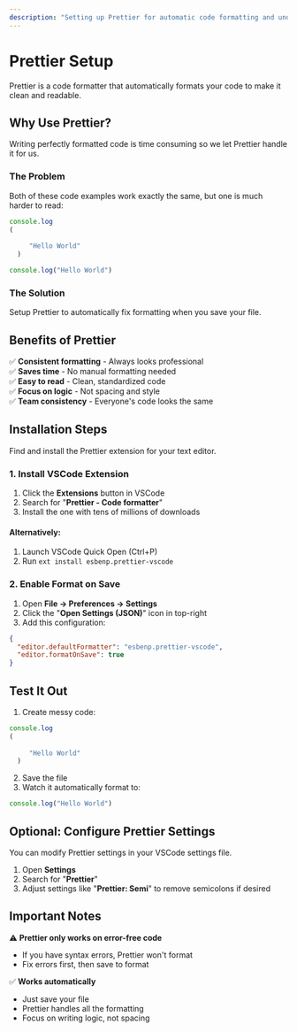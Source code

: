 ```yaml
---
description: "Setting up Prettier for automatic code formatting and understanding its benefits."
---
```


# Prettier Setup

Prettier is a code formatter that automatically formats your code to make it clean and readable.

## Why Use Prettier?

Writing perfectly formatted code is time consuming so we let Prettier handle it for us.

### The Problem

Both of these code examples work exactly the same, but one is much harder to read:

<!-- prettier-ignore -->
```javascript
console.log
(
  
     "Hello World"
  )
```

```javascript
console.log("Hello World")
```

### The Solution

Setup Prettier to automatically fix formatting when you save your file.

## Benefits of Prettier

✅ **Consistent formatting** - Always looks professional  
✅ **Saves time** - No manual formatting needed  
✅ **Easy to read** - Clean, standardized code  
✅ **Focus on logic** - Not spacing and style  
✅ **Team consistency** - Everyone's code looks the same

## Installation Steps

Find and install the Prettier extension for your text editor.

### 1. Install VSCode Extension

1. Click the **Extensions** button in VSCode
2. Search for "**Prettier - Code formatter**"
3. Install the one with tens of millions of downloads

#### Alternatively:

1. Launch VSCode Quick Open (Ctrl+P)
2. Run `ext install esbenp.prettier-vscode`

### 2. Enable Format on Save

1. Open **File → Preferences → Settings**
2. Click the "**Open Settings (JSON)**" icon in top-right
3. Add this configuration:

```json
{
  "editor.defaultFormatter": "esbenp.prettier-vscode",
  "editor.formatOnSave": true
}
```

## Test It Out

1. Create messy code:

<!-- prettier-ignore -->
```javascript
console.log
(
  
     "Hello World"
  )
```

2. Save the file
3. Watch it automatically format to:

```javascript
console.log("Hello World")
```

## Optional: Configure Prettier Settings

You can modify Prettier settings in your VSCode settings file.

1. Open **Settings**
2. Search for "**Prettier**"
3. Adjust settings like "**Prettier: Semi**" to remove semicolons if desired

## Important Notes

⚠️ **Prettier only works on error-free code**

- If you have syntax errors, Prettier won't format
- Fix errors first, then save to format

✅ **Works automatically**

- Just save your file
- Prettier handles all the formatting
- Focus on writing logic, not spacing
